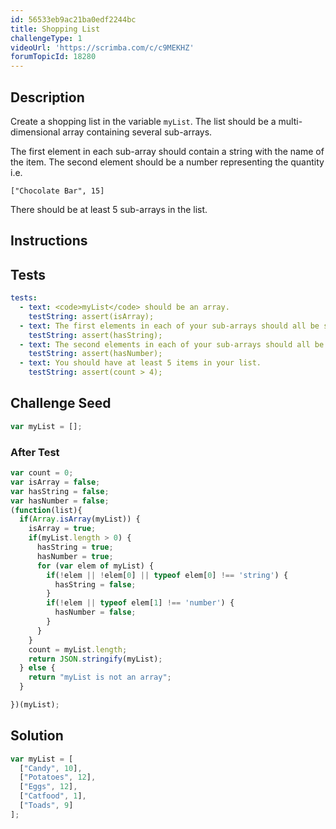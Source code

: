 ```yaml
---
id: 56533eb9ac21ba0edf2244bc
title: Shopping List
challengeType: 1
videoUrl: 'https://scrimba.com/c/c9MEKHZ'
forumTopicId: 18280
---
```


## Description

<section id='description'>

Create a shopping list in the variable `myList`. The list should be a multi-dimensional array containing several sub-arrays.

The first element in each sub-array should contain a string with the name of the item. The second element should be a number representing the quantity i.e.

`["Chocolate Bar", 15]`

There should be at least 5 sub-arrays in the list.

</section>

## Instructions

<section id='instructions'>

</section>

## Tests

<section id='tests'>

```yml
tests:
  - text: <code>myList</code> should be an array.
    testString: assert(isArray);
  - text: The first elements in each of your sub-arrays should all be strings.
    testString: assert(hasString);
  - text: The second elements in each of your sub-arrays should all be numbers.
    testString: assert(hasNumber);
  - text: You should have at least 5 items in your list.
    testString: assert(count > 4);

```

</section>

## Challenge Seed

<section id='challengeSeed'>

<div id='js-seed'>

```js
var myList = [];


```

</div>

### After Test

<div id='js-teardown'>

```js
var count = 0;
var isArray = false;
var hasString = false;
var hasNumber = false;
(function(list){
  if(Array.isArray(myList)) {
    isArray = true;
    if(myList.length > 0) {
      hasString = true;
      hasNumber = true;
      for (var elem of myList) {
        if(!elem || !elem[0] || typeof elem[0] !== 'string') {
          hasString = false;
        }
        if(!elem || typeof elem[1] !== 'number') {
          hasNumber = false;
        }
      }
    }
    count = myList.length;
    return JSON.stringify(myList);
  } else {
    return "myList is not an array";
  }

})(myList);
```

</div>

</section>

## Solution

<section id='solution'>

```js
var myList = [
  ["Candy", 10],
  ["Potatoes", 12],
  ["Eggs", 12],
  ["Catfood", 1],
  ["Toads", 9]
];
```

</section>
